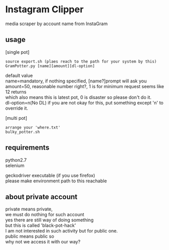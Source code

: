 # Instagram Clipper
media scraper by account name from InstaGram

## usage
[single pot]  
```
source export.sh (plaes reach to the path for your system by this)
GramPotter.py [name][amount][dl-option]
```
default value  
name=mandatory, if nothing specified, [name?]prompt will ask you  
amount=50, reasonable number right?, 1 is for minimum request seems like 12 returns  
which also means this is latest pot, 0 is disaster so please don't do it.  
dl-option=n(No DL) if you are not okay for this, put something except 'n' to override it.  

[multi pot]  
```
arrange your 'where.txt'
bulky_potter.sh
```


## requirements  
python2.7  
selenium  

geckodriver executable (if you use firefox)  
please make environment path to this reachable

## about private account
private means private,  
we must do nothing for such account  
yes there are still way of doing something  
but this is called 'black-pot-hack'  
I am not interested in such activity but for public one.  
public means public so  
why not we access it with our way?






